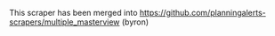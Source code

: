 This scraper has been merged into https://github.com/planningalerts-scrapers/multiple_masterview (byron)
